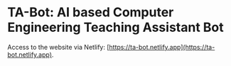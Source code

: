 # TA-Bot: AI based Computer Engineering Teaching Assistant Bot

Access to the website via Netlify: [https://ta-bot.netlify.app](https://ta-bot.netlify.app).
